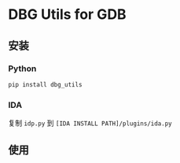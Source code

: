 # DBG Utils for GDB

## 安装

### Python 
```sh
pip install dbg_utils
```

### IDA

复制 `idp.py` 到 `[IDA INSTALL PATH]/plugins/ida.py` 


## 使用

